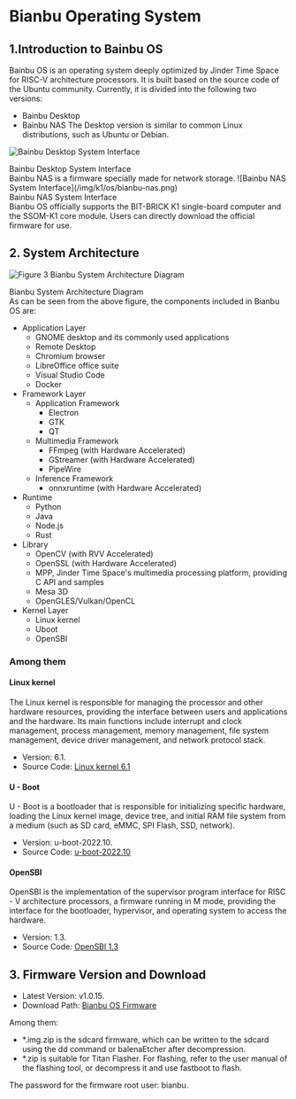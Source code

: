 # Bianbu Operating System
## 1.Introduction to Bainbu OS
Bainbu OS is an operating system deeply optimized by Jinder Time Space for RISC-V architecture processors. It is built based on the source code of the Ubuntu community. Currently, it is divided into the following two versions:
- Bainbu Desktop
- Bainbu NAS
The Desktop version is similar to common Linux distributions, such as Ubuntu or Debian.

![Bainbu Desktop System Interface](/img/k1/os/bianbuos.png)

<div style={{textAlign: 'center'}}>Bainbu Desktop System Interface</div>
Bainbu NAS is a firmware specially made for network storage.
![Bainbu NAS System Interface](/img/k1/os/bianbu-nas.png)
<div style={{textAlign: 'center'}}>Bainbu NAS System Interface</div>
Bianbu OS officially supports the BIT-BRICK K1 single-board computer and the SSOM-K1 core module. Users can directly download the official firmware for use.

## 2. System Architecture

![Figure 3 Bianbu System Architecture Diagram](/img/k1/os/os-arch.png)

<div style={{textAlign: 'center'}}>Bianbu System Architecture Diagram</div>
As can be seen from the above figure, the components included in Bianbu OS are:

- Application Layer
  - GNOME desktop and its commonly used applications
  - Remote Desktop
  - Chromium browser
  - LibreOffice office suite
  - Visual Studio Code
  - Docker
- Framework Layer
  - Application Framework
    - Electron
    - GTK
    - QT
  - Multimedia Framework
    - FFmpeg (with Hardware Accelerated)
    - GStreamer (with Hardware Accelerated)
    - PipeWire
  - Inference Framework
    - onnxruntime (with Hardware Accelerated)
- Runtime
  - Python
  - Java
  - Node.js
  - Rust
- Library
  - OpenCV (with RVV Accelerated)
  - OpenSSL (with Hardware Accelerated)
  - MPP, Jinder Time Space's multimedia processing platform, providing C API and samples
  - Mesa 3D
  - OpenGLES/Vulkan/OpenCL
- Kernel Layer
  - Linux kernel
  - Uboot
  - OpenSBI
  
### Among them
#### Linux kernel
The Linux kernel is responsible for managing the processor and other hardware resources, providing the interface between users and applications and the hardware. Its main functions include interrupt and clock management, process management, memory management, file system management, device driver management, and network protocol stack.
- Version: 6.1.
- Source Code: [Linux kernel 6.1](https://gitee.com/bianbu-linux/linux-6.1)
#### U - Boot
U - Boot is a bootloader that is responsible for initializing specific hardware, loading the Linux kernel image, device tree, and initial RAM file system from a medium (such as SD card, eMMC, SPI Flash, SSD, network).
- Version: u-boot-2022.10.
- Source Code: [u-boot-2022.10](https://gitee.com/bianbu-linux/uboot-2022.10)
#### OpenSBI
OpenSBI is the implementation of the supervisor program interface for RISC - V architecture processors, a firmware running in M mode, providing the interface for the bootloader, hypervisor, and operating system to access the hardware.
- Version: 1.3.
- Source Code: [OpenSBI 1.3](https://gitee.com/bianbu-linux/opensbi)
## 3. Firmware Version and Download
- Latest Version: v1.0.15.
- Download Path: [Bianbu OS Firmware](https://archive.spacemit.com/image/k1/version/bianbu/)
 
Among them:

- *.img.zip is the sdcard firmware, which can be written to the sdcard using the dd command or balenaEtcher after decompression.
- *.zip is suitable for Titan Flasher. For flashing, refer to the user manual of the flashing tool, or decompress it and use fastboot to flash.
  
The password for the firmware root user: bianbu.